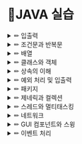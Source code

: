 # 📒JAVA 실습

<details>

<summary> ✏ 입출력 </summary>
<div markdown="1">
  
- Scanner 객체
   - java.util.Scanner 클래스
   - import문 필요
      - 소스 맨 앞줄에 선언
 - Scanner에서 키 입력 받기
   - Scanner는 입력되는 키 값을 공백으로 구분되는 아이템 단위로 읽음
   - 공백 문자 : '\t', '\f', '\r', '\n'
 - 개발자가 원하는 다양한 타입으로 쉽게 읽을 수 있음
  
| 메소드 | 설명 |    
| :---: | :----: |    
| String next() | 다음 아이템을 문자열 타입으로 리턴한다. |    
| String nextByte() | 다음 아이템을 byte 타입으로 리턴한다. |
| String nextShort() | 다음 아이템을 short 타입으로 리턴한다. |
| int nextInt() | 다음 아이템을 int 타입으로 리턴한다. |
| long nextLong() | 다음 아이템을 long 타입으로 리턴한다. |
| float nextFloat() | 다음 아이템을 float 타입으로 리턴한다. |
| double nexxtDouble() | 다음 아이템을 double 타입으로 리턴한다. |
| String nextLine() | 한 라인 전체('\n')를 읽어 문자열 타입('\n 미포함')으로 리턴한다. |
  
boolean hasNext(): 키가 입력될 때까지 기다리며, 입력된 키가 있는 경우 true 리턴. 라인의 첫 문자로 crtl-z 키가 입력되는 false 리턴

## 📝1.1
  - 키보드에서 영문자를 한 글자씩 입력 받아 소문자이면 대문자로, 대문자이면 소문자로 변환하여 출력하는 프로그램 작성.
    - 참고) Scanner의 next() 이용
  - 입력된 문자가 영문자가 아니면 "영문자가 아닙니다"를 출력.
  - CTRL-Z를 입력 받을 때까지 프로그램이 계속 동작.
    - 참고) Scanner의 next()가 실행 중일때 CTRL-Z를 입력하면 오류가 발생하므로, hashNext()로 입력이 있는지 먼저 확인 후 next() 호출
 #### Source code
  ```JAVA
package lab1_2;

import java.util.Scanner;

public class Lab1_2 {

	public static void main(String[] args) {
		// TODO Auto-generated method stub
		
		Scanner in = new Scanner(System.in);
		System.out.print("정수 3개를 입력하세요: ");

		int a = in.nextInt();
		int b = in.nextInt();
		int c = in.nextInt();

		double s;
		double result;

		int max = 0;
		int sum;

		//세 변중 가장 큰 변 고르기
		if(a>b)
		{
			max = a;
			if(max<c)
				max = c;
		}

		else if(b>c)
			max = b;
		else 
			max = c;

		sum= (a+b+c)-max;//가장 긴 길이의 변을 제외한 두 변의 합
		
		if(sum>max)//가장 큰 변의 길이가 나머지 두 변의 합의 길이보다 작다면 삼각형
		{
			s = (a+b+c)/2.0;
			result = Math.sqrt(s*(s-a)*(s-b)*(s-c));

			System.out.printf("삼각형의 넓이는 %f", result);
		}
		else
			System.out.printf("삼각형이 아니다");

		}
	}
 ```

#### 실행결과
![image](https://user-images.githubusercontent.com/87464750/149904758-36f1a585-8777-4467-b47a-875f97ebb646.png)
	
</div>
</details>

<details>

<summary> ✏ 조건문과 반복문 </summary>
<div markdown="1">

#### 단순 if 문
- if 다음의 괄호 안에는 조건식(논리형 변수나 논리 연산)
- 조건식 값
   - true인 경우, if 문을 벗어나 다음 문장이 실행된다.
   - false의 경우에는 if 다음의 문장이 실행되지 않고 if문을 빠져 나온다.
- 실행문장이 단일 문장인 경우 둘러싸는 {,} 생략 가능
  
#### 반복문 종류
- for 문
- while 문
- do while 문

#### 중첩 반복
  - 반복문이 다른 반복문을 내포하는 구조
  - 이론적으로 몇 번이고 중첩 반복 가능
  - 너무 많은 중첩 반복은 프로그램 구조를 복잡하게 하므로 2중 또는 3중 반복이 적당
  
#### 반복문: continue
  - 반복문을 빠져 나가지 않으면서
  - 반복문 실행 도중 다음 반복을 진행

#### 반복문: break
  - 반복문 하나를 완전히 빠져 나갈 때 사용
  - break문은 하나의 반복문만 벗어남
    - 중첩 반복의 경우 안쪽 반복문의 break 문이 실행되면 안쪽 반복문만 벗어남

## 📝2.1
  - 다음과 같은 내용이 출력되도록 printMultTable(int high) 메소드를 구현.
#### Source code
```JAVA
package lab2_1;

public class Lab2_1 {

	static void printMultTable(int high)
	{
		for( int i = 1; i<= high; i++)
		{
			for (int j = 1; j <= i; j++)
			{
				System.out.print(i*j + " ");
			}
			System.out.print("\n");
		}
		return;
	}
	
	public static void main(String[] args) {
		// TODO Auto-generated method stub
		printMultTable(7);
	}
}
```
#### 실행결과
![image](https://user-images.githubusercontent.com/87464750/149674218-90d0eee1-b261-4ab2-8efd-928d93a10899.png)
  
## 📝2.2
  - 다음 조건에 따라 주어진 모양을 출력.
    - 키보드로부터 높이를 나타내는 정수값을 입력 받는다.
    - 입력된 값이 자연수가 아니라면, 자연수가 입력될 때까지 계속 숫자를 입력 받는다.
    - 입력 받은 높이에 따라 다음과 같은 모양을 출력한다.

#### Source code
```JAVA
package lab2_2;

import java.util.*;

public class Lab2_2 {

	public static void main(String[] args) {
		// TODO Auto-generated method stub
		Scanner in =  new Scanner(System.in);
		
		System.out.println("Enter the height: ");
		int input = in.nextInt();
		
		//자연수가 아니라면 양수가 입력될 때까지 계속 숫자를 입력
		while(input < 0)
		{
			System.out.println("Enter the height: ");
			input = in.nextInt();
		}
		
		for(int i = 0; i<= input; i++)
		{
			for(int j = 0; j<i; j++)
			{
				System.out.print("*");
			}
			for(int j = 0; j<2*(input -i); j++)
			{
				System.out.print(" ");
			}
			for(int j = 0; j<i; j++)
			{
				System.out.print("*");
			}
			
			System.out.print("\n");
		}
	}

}
```
#### 실행결과
![image](https://user-images.githubusercontent.com/87464750/149677658-47007c64-8a3a-4faa-955e-72372e938ddf.png)
                          
## 📝2.3
  - 올해 1월1일이 어떤 요일인지 입력 받은 후, 달력을 출력.
    - 단, 각 달의 시작부에 빈 칸이 발생하면 *로 채우고, 2월은 28일이라고 가정.
                          
#### Source code
```JAVA
package lab2_3;

import java.util.*;

public class Lab2_3 {

	public static void main(String[] args) {
		// TODO Auto-generated method stub

		System.out.printf("올해 1월 1일은 어떤 요일인가요?");
		Scanner in = new Scanner(System.in);
		int count = 0;
		int ccount = 0;
		
		String month = in.next();
		char mon = month.charAt(0);
		
		for(int i = 1; i<=12; i++)
		{
			System.out.println(i + "월");
			
			for(int k = 0; k< ccount; k++)
			{
				count ++;
				System.out.printf("* ");
			}
			
			if (mon == '월')
			{
				System.out.print("* ");
				count = 1;
				mon = 'a';
			}
			else if (mon == '화')
			{
				System.out.print("* ");
				count = 2;
				mon = 'a';
			}
			else if (mon == '수')
			{
				System.out.print("* ");
				count = 3;
				mon = 'a';
			}
			else if (mon == '목')
			{
				System.out.print("* ");
				count = 4;
				mon = 'a';
			}
			else if(mon == '금')
			{
				System.out.print("* ");
				count = 5;
				mon = 'a';
			}
			else if (mon == '토')
			{
				System.out.print("* ");
				count = 6;
				mon = 'a';
			}
			
			if(i==1 || i ==3 || i == 5 || i == 7 || i == 8 || i == 10 || i == 12)//31일인 달
			{
				for(int j = 1; j<=31; j++)
				{
					System.out.printf("%d ", j);
					count ++;
					if(count == 7)
					{
						System.out.printf("\n");
						count = 0;
					}
					ccount = count;//다음달의 시작일을 계산하기 위해서
				}
				count = 0;
			}
			else if(i==2)//2월달
			{
				for(int j = 1; j<=28; j++)
				{
					System.out.printf("%d ", j);
					count ++;
					if(count == 7)
					{
						System.out.printf("\n");
						count = 0;
					}
					ccount = count;
				}
				count = 0;
			}
			else//30일인 달
			{
				for(int j = 1; j<=30; j++)
				{
					System.out.printf("%d ", j);
					count ++;
					if(count == 7)
					{
						System.out.printf("\n");
						count = 0;
					}
					ccount = count;
				}
				count = 0;
			}
			System.out.printf("\n");
		}
	}
}
```
#### 실행결과
![image](https://user-images.githubusercontent.com/87464750/149679389-6facc2a8-9a6e-425f-9901-428235114e9e.png)
	
</div>
</details>

<details>

<summary> ✏ 배열 </summary>
<div markdown="1">
	
#### 배열
- 인덱스로 접근하는 다수의 데이터로 구성된 자료 구조
	- 배열을 이용하면 한 번에 많은 메모리 공간 선언 가능
- 같은 타입의 데이터들이 순차적으로 저장되는 공간
	- 원소 데이터들이 순차적으로 저장됨
	- 인덱스를 이용하여 원소 데이터 접근
	- 반복문을 이용하여 처리하기에 적합한 자료 구조
- 배열 인덱스
	- 0부터 시작
	- 인덱스는 배열의 시작 위치에서부터 데이터가 있는 상대 위치
	
#### 정방형 배열
- 각 행과 열의 개수가 같은 배열
#### 비정방형 배열
- 각 행의 열의 개수가 다른 배열

## 📝3.1
- 키보드로부터 정수 10개를 입력 받아 배열에 저장하고, 오름차순으로 정렬한 후 출력하는 프로그램
	- [조건1] 사이즈가 10인 배열을 한 개만 사용할 것(다른 배열 선언 및 사용 불가)
	- [조건2] 정렬 부분을 아래와 같은 sort()라는 이름의 메소드로 구현
		- static void sort(int[] array) {}
#### Source code
- [Lab3_1](JavaLab/lab3_1/src/lab3_1/Lab3_1.java)
#### 실행결과
![image](https://user-images.githubusercontent.com/87464750/149916842-d971aa12-11db-431c-828c-4ccc13051cc8.png)
	
## 📝3.2
- 철수는 매주 로또 5개를 구입하는데, 항상 "자동선택"으로 구입한다. 다섯 set의 로또 번호를 자동으로 생성해주는 프로그램을 작성.
	- [조건1] 5x6의 2차원 배열을 생성한다. 다섯 개의 각 행에 속한 6개의 숫자가 1set의 로또 번호를 의미하며, 각 숫자는 1~45 사이의 랜덤 번호이다. 중복된 숫자는 없어야 한다.
	- [조건2] 각 로또 set를 정렬하여 재저장한다.(앞에서 구현한 sort() 메소드를 활용)
	- [조건3] 5 set의 로또 번호를 출력한다.(정렬된 결과가 저장된 2차원 배열을 직접 출력)

#### Source code
- [Lab3_2](JavaLab/lab3_2/src/lab3_2/Lab3_2.java)
#### 실행결과
![image](https://user-images.githubusercontent.com/87464750/149916419-591c31bf-5aa9-4bea-972d-fb348292217e.png)
	
## 📝3.3
- 다음은 1.2의 삼각형 넓이 계산 문제이다.
	- 키보드로부터 정수 3개를 입력받고, 이 3개의 수로 삼각형을 만들 수 있는지 판별. 만약 삼각형이 구성된다면, 넓이를 계산하여 출력.
	- 3개의 정수를 쉼표와 공백으로 구분하여, 위의 프로그램을 다시 작성하라
		- 참고) String의 split()메소드는 문자열을 특정 구분자가 기준으로 나누어 배열에 담는다.
		- 참고) String의 trim() 메소드는 문자열 앞뒤의 공백을 제거한다.
		- 참고) Integer의 parseInt() 메소드는 문자열을 정수로 변환한다.
#### Source code
- [Lab3_3](JavaLab/lab3_3/src/lab3_3/Lab3_3.java)
#### 실행결과
![image](https://user-images.githubusercontent.com/87464750/149917579-f3dd4d9c-ad08-49e7-98bb-4aa3ec876b47.png)
	
</div>
</details>

<details>

<summary> ✏ 클래스와 객체 </summary>
<div markdown="1">

## 객체지향 프로그래밍이란?
- 실세계 모델링에 중점을 둔 프로그래밍 언어
	- 과거
		- 컴퓨터는 주로 계산에 사용
		- 계산이 이루어지는 과정을 순차적으로 기술하는 것이 편리
	-현재
		- 컴퓨터는 산업 전반에 활용
		- 실세계는 절차 및 과정보다 작업과 그에 연관된 물체(객체)의 상호 작용으로 묘사하는 것이 편리할 수 있음
	- 실세계에서 발생하는 일을 보다 쉽게 프로그래밍하기 위해, 객체 중심의 프로그래밍 언어 탄생

### 객체지향 프로그래밍의 장점
- 소프트웨어 생산성 향상
- 객체지향 언어의 상속, 다향성, 객체, 캡슐화 등 개념들이 소프트웨어 재사용을 쉽게 하는 효과가 있음
	- 소프트웨어의 '재사용'과 '부분 수정'을 용이하게 하여, 소프트웨어를 처음부터 작성하는 부담을 대폭 줄임으로써 생산성이 크게 향상

### 객체지향 언어의 특성
- 캡슐화
	- 데이터 관련 함수를 하나로 결함
	- 데이터를 외부로부터 숨김(보호, 보안, 접근 제어)
		- 외부에서는 비공개 데이터에 직접 접근하거나 메소드의 구현 세부를 알 수 없음
- 상속
	- 상속 트리는 다양한 사물을 체계적으로 분류
	- 상위 클래스의 특성을 하위 클래스가 물려받음
	- 자바는 클래스 다중 상속은 지원하지 않음
- 다형성
	- 동일한 이름의 코드가 상황에 따라 다르게 동작하는 현상
	- JAVA의 다형성 사례
		- 메소드 오버라이딩: 슈퍼 클래스의 메소드를 서브 클래스마다 다르게 구현
		- 메소드 오버로딩: 한 클래스 내에 동일한 이름의 서로 다른 메소드 구현
## 클래스와 객체의 이해
#### 클래스
- 객체를 만들기 위한 설계도
- 객체의 속성(데이터, 변수)과 행위(메소드)선언
	
#### 객체
- 클래스라는 설계도에 따라 만들어낸 실체
	- 메모리 공간을 갖는 구체적인 실체
	- 객체를 클래스의 인스턴스(instance)라고도 함
	
### JAVA 클래스 분석
- 접근 지정자
	- 클래스 접근 권한을 지정
	- 다른 클래스에서 이 클래스를 접근할 수 있는지 기술
- class Person
	- Person이라는 이름의 클래스 선언
	- 클래스는 {로 시작하여}로 닫으며 이곳에 모든 필드와 메소드 구현
- 필드(field)
	- 값을 저장할 멤버 변수
	- 필드마다 접근 지정자 선언

- 생성자(constructor)
	- 클래스의 이름과 동일하고 객체가 생성될 때만 호출되는 특별한 메소드
	- 객체의 필드 초기화 담당
- 메소드(method)
	- 메소드는 함수이며 객체가 할 수 있는 행위 구현
	- 메소드마다 접근 지정자 선언

### 메소드란?
- 메소드
	- 메소드는 C/C++ 의 함수와 동일
	- JAVA의 모든 메소드는 반드시 클래스 안에 있어야 함(캡슐화 원칙)
- 메소드 구성 형식
	- 접근 지정자
		- public, private, protected, 디폴트(접근 지정자 생략된 경우)
	- 리턴 타입
		- 메소드가 반환하는 값의 데이터 타입
- JAVA의 인자 전달 방식
	- 기본 타입 전달: 값에 의한 호출(call by value)
		- 변수 값이 복사되어 전달
		- 메소드의 매개 변수가 변경되어도 당연히 실인자 값은 변경되지 않음
	- 객체/배열 전달: 레퍼런스에 의한 호출(call by reference)
		- 레퍼런스 변수 값이 복사되어 전달
		- 객체/배열이 통째로 복사되어 전달되는 것 아님!
		- 레퍼런스 변수를 통해 객체를 변경하면 당연히 실제 객체도 변경
	
- 메소드 오버로딩
	- 오버로딩
		- 한 클래스 내에서 두 개 이상의 이름이 동일한 메소드 작성
			- 메소드 이름은 동일
			- 매개 변수의 개수나 타입이 서로 달라 구분 가능해야 함
			- 단, 리턴 타입만 다르면 에러!
- this 레퍼런스
	- this란?
		- 현재 실행되는 메소드가 속한 객체에 대한 레퍼런스
			- 컴파일러에 의해 자동 선언: 별도로 선언할 필요 없음
	
- this가 필요한 경우
	- 객체의 멤버 변수와 메소드 내 지역 변수의 이름이 같은 경우
		- 특히, 생성자에서 매개변수 값으로 필드를 초기화할때 유용함
	- 메소드가 객체 자신의 레퍼런스를 반환할 때

## 객체의 생성과 소멸에 대한 세부 사항
	
#### 생성자
- 객체가 생성될 때 필드를 초기화하기 위해 자동으로 실행되는 특별한 메소드
- 생성자의 특징
	- 생성자 이름은 클래스 이름과 동일
	- 리턴 타입 없는 메소드
	- 오버로딩하여 여러 개 작성 가능
	- 선언된 생성자가 하나도 없다면?
		- 개발자가 생성자를 "하나도 작성하지 않으면" 컴파일러가 자동으로 디폴트 생성자 선언
#### 디폴트 생성자
- 클래스에 생성자가 하나도 선언되지 않는 경우
- 컴파일러가 자동으로 생성
	- 매개변수도 없고, 아무런 작업도 하지 않는 생성자
#### 객체의 소멸
- 객체 소멸
	- new에 의해 생성된 객ㅊ체 메모리를 자바 가상 기계로 되돌려 주는 행위
	- 소멸된 객체 공간은 가용 메모리에 포함
- 자바 응용프로그램에서 임의로 객체 소멸할 수 없음
	- 객체 소멸은 자바 가상 기계의 고유한 역할
		- C/C++에서는 할당 받은 객체를 개발자가 프로그램 내에서 삭제
- 가비지(Garbage)
	- 가비지
		- 가리키는 레퍼런스가 하나도 없어 더이상 사용할 수 없는 객체
	- 가비지 컬렉션
		- 자바 가상 기계의 컬렉터가 자동을 가비지를 수집하여 반환

## Static 멤버, final 키워드
#### non-static 멤버(변수, 메소드)의 특성
- 공간적 특성: 객체마다 별도 존재
- 시간적 특성: 객체 생성 후 비로소 접근 가능
	
#### Static 멤버의 특성
- 객체마다가 아니라 클래스마다 하나만 생성됨
	-객체를 생성하지 않고도 접근 가능
- 특성
- 공간적 특성: 클래스 당 하나만 생성
- 시간적 특성: 클래스가 로딩될 때 이미 생성되어 접근 가능
	
#### non-static 멤버와 static 멤버의 차이
	
| | non-static 멤버| static 멤버|  
| :---: | :----: | :----: |    
| 선언 | class Sample {</br>int n;</br>void g() {...}</br>}| class Sample { </br> static int m; </br> static void g() {...}</br>}|
| 공간적 특성 | 멤버는 객체마다 별도 존재 </br> - 인스턴스 멤버라고 부름| 멤버는 클래스당 하나 생성 </br> - 멤버는 객체 내부가 아닌 별도의 공간에 생성 </br> - 클래스 멤버라고 부름|
| 시간적 특성 | 객체 생성 시에 멤버 생성됨 </br> - 객체가 생길때 멤버도 생성 </br> - 객체 생성 후 멤버 사용 가능 </br> - 객체가 사라지면 멤버도 사라짐| 클래스 로딩 시에 멤버 생성 </br> -  객체가 생기기 전에 이미 생성 </br> - 객체가 생기기 전에도 사용 가능 </br> - 객체가 사라져도 멤버는 사리지지 않음 </br> - 멤버는 프로그램이 종료될  사라짐|
| 공유의 특성 | 공유되지 않음 </br> - 멤버는 객체 내에 각각 공간 유지 | 동일한 클래스의 모든 객체들에 의해 공유됨|
	
#### Static 활용
- 캡슐화 원칙 지키면서 전역 변수/함수를 만들 때 활용
	- 가끔은 전역 변수/함수가 필요할 때도 있음

#### Static 메소드 접근의 제약
- static 메소드는 오직 static 멤버만 접근 가능
	- 객체가 생성되지 않는 상황에서도 static 메소드는 실행될 수 있기 때문에, non-static 메소드와 필드 사용불가
	- non-static 메소드는 static 멤버 사용 가능
- 2static 메소드는 this 사용불가
	- static 메소드는 객체가 생성되지 않는 상황에서도 호출이 가능하므로, 현재 객체를 가리키는 this 레퍼런스 사용할 수 없음

#### final 클래스
- 더이상 클래스 상속 불가능
#### final 메소드
- 더이상 오버라이딩 불가능
#### final 변수
- 더이상 값이 변할 수 없는 변수
	- 상수 선언할 때 사용
	- 상수는 선언 시 초기 값 지정하고, 실행 중 변경 

## 클래스와 객체
	
## 📝4.1
	
다음과 같은 멤버를 가지는 Rectangle 클래스를 작성하시오
- 필드
	- int 차입의 x1, y1, x2, y2: 직사각형을 결정하는 두 점의 좌표
	- 원점은 왼쪽 상단이라고 가정
- 메소드
	- 생성자 2개: 매개 변수가 없는 생성자와 x1, y1, x2, y2의 값을 전달 받아 설정하는 생성자
	- void set(int x1, int y1, int x2, int y2): x1, y1, x2, y2의 좌표 설정
	- boolean check(): 지정된 x1, y1 x2, y2의 값으로 직사각형이 구성되면 truem 그렇지 않으면 false를 리턴
	- int getArea(): 사각형의 넓이를 반환(직사각형이 구성되지 않으면 0을 리턴)
	- void show(): 직사각형의 네 점의 좌표와 넓이 정보를 출력(직사각형이 구성되지 않으면 출력 불가 메시지 출력)
	- boolean equals(Rectangle r): 인자로 전달된 객체 r과 현 객체가 동일한 모양과 크기의 직사각형이면 true를, 그렇지 않으면 false를 리턴
	
앞에서 구현한 Rectangle 클래스가 제대로 동작하는지 다음의 RecTest 클래스를 사용하여 테스트.
	
```JAVA
public class RecTest {
 public static void main(String[] args) {
  Rectangle r =new Rectangle();
  Rectangle s = new Rectangle(1, 1, 2, 3);
  
  r.show();
  s.show();
  System.out.println(s.getArea());
  r.set(2, 1, 4, 5);
  r.show();
  System.out.println(r.getArea());
  
  if(r.equals(s))
   System.out.println("두 사각형은 같습니다.");
 }
}
 ```
#### Source Code
[Lab4_1](JavaLab/lab4_1/src/lab4_1/Lab4_1.java)

#### 실행결과
![직사각형](https://user-images.githubusercontent.com/87464750/150938081-6524abdd-ee63-4d36-ae5a-8c35414c88e0.png)
	
## 📝4.2

ComplexNumber 클래스를 구현하고, 이를 통해 생성된 복소수 사이의 덧셈, 뺄셈 등의 연산을 수행
- 다음 클래슬 이용하여 ComplexNumber 클래스가 구현되었는지 테스트하라.

```JAVA
public class ComplexTest {

	public static void main(String[] args) {

		// TODO Auto-generated method stub
		ComplexNumber n1 = new ComplexNumber();
		ComplexNumber n2 = new ComplexNumber();

		n1.setReal(5);
		n1.setImage(7.2);
		n2.setReal(-3.1);
		n2.setImage(5.7);

		System.out.print("n1 is -> ");
		n1.printNumber();
		System.out.print("n2 is -> ");
		n2.printNumber();

		ComplexNumber n3 = n1.add(n2);
		System.out.print("n3 is -> ");
		n3.printNumber();

		System.out.print("n1 - n2 -> ");
		n1.subtract(n2).printNumber();

	}

}
 ```

#### Source Code
[Lab4_2](JavaLab/lab4_2/src/lab4_2/Lab4_2.java)

#### 실행결과
![복소수](https://user-images.githubusercontent.com/87464750/150938180-6b155102-25c3-4d6a-927d-8e5dfd6903ae.png)
	
## 클래스와 객체 응용
## 📝5.1
	
- Student 클래스 구현 사항
	- 학생 정보를 관리하는 프로그램 구현.
	- 각 학생을 나타내는 Student 클래스 구현
	- Student 클래스의 필드 중 StudentID는 생성자에서 값을 할당한다(다른 필드는 생성자의 전달 인자를 통해 값을 설정)
	- 이때, static 변수인 staticID를 활용하여 객체 생성 순서대로 값을 할당한다. 즉, 2017001, 2017002, 2017003, ...

#### Source Code
#### 실행결과

</div>
</details>


<details>

<summary> ✏ 상속의 이해</summary>
<div markdown="1">

## 상속
#### 상속이란?
- 상위 클래스의 특성(멤버 변수/메소드)을 하위 클래스에 물려주는 것
- 부모 클래스/ 수퍼 클래스(superclass)/기본(base) 클래스
	- 특성을 물려주는 상위 클래스
- 자식 클래스/ 서브 클래스(subclass)/파생(derived) 클래스
	- 특성을 물려 받는 하위 클래스
- 자식은 부모 클래스에 자신만의 특성(필드, 메소드) 추가
	- 더 구체적인 클래스가 됨
	- 중복된 코드를 반복 기술할 필요 없음
- 자식은 부모 클래스의 특성을 수정할 수도 있음
	- '오버라이딩' 이라고 함
	
#### JAVA 상속의 특징

- 상속의 최상위 클래스는 java.lang.* 패키지의 Object 클래스
	- 모든 클래스는 자동으로 java.lang.Object 상속
- 다중 상속 지원하지 않음
	- 여러 클래스를 동시에 상속받지 못함(예: class A extends B, C(x))
	- 다중 상속 자체를 불허하여 다이아몬드 문제 회피
	
#### 멤버의 상속
	
- 자식 클래스에는 부모의 멤버 변수/ 함수 자동 포함
- 상속과 접근 지정자
	- 부모의 private 멤버
		- 자식도 접근 불가
		- 부모 클래스에 public/protected 메소드를 정의하여 간접적으로 접근
	- 부모의 protected 멤버
		- 같은 페키지에 속하는 클래스는 자식이 아니어도 접근 가능
		- 다른 패키지에 속하는 클래스는 당연히 접근 불가
		- 단, 다른 패키지에 속해도 자식이라면 접근 가능
	
#### 상속과 생성자
- 자식 클래스의 객체가 생성될 때
	- 1) 부모의 생성자, 자식의 생성자 모두 실행
		- 부모의 멤버 변수와 자식의 멤버 변수 모두 초기화해야 하므로
	- 2) 호출 순서와 실행 순서
		- 자식 클래스의 생성자가 먼저 호출되나, 부모가 있으면 부모의 생성자부터 먼저 실행
	
- 자식이 명시적으로 부모의 생성자 호출하는 경우
	- super() 키워드를 이용하여 특정 생성자 호출
	- super()는 반드시 자식 생성자의 첫 줄에 와야함
- 자식이 명시적으로 부모의 생성자 호출하지 않는 경우
	- 컴파일러가 부모의 '디폴트 생성자' 호출

## 객체의 타입 변환
	
#### 업캐스팅
- 자식 클래스의 객체를 부모 클래스 레퍼런스로 가리킴
	- 객체의 모든 멤버를 접근할 수 없고 부모 클래스 멤버에만 접근 가능
	
#### 다운캐스팅
- 부모 클래스 레퍼런스로 가리키던 자식 객체를, 원래대로 자식 클래스 레퍼런스가 가리키도록 하는 것
- 명시적으로 타입 지정
	- 다시 자식 객체의 모든 멤버 접근 가능
	
#### instanceof 연산자
- instanceof 연산자
	- 레퍼런스가 가리키는 객체의 진짜 타입 식별
- 사용법
객체레퍼런스 instanceof 클래스타입
	- 연산의 결과: true/false의 불린 값

#### 클래스 이름 얻기
- instanceof 연산자
	- 가능한 클래스 이름을 미리 알고 있어야 학인 가능
- Object -> Class -> getSimpleName()
	- 모든 JAVA 객체는 Object 클래스 상속
	- Object.getClass() 메소드로 Object 객체의 멤버인 Class 객체에 접근
	- Object.getClass().getSimpleName() 메소드로 객체의 클래스 이름 알 수 있음 -> ㅇ

```JAVA
Class Person {}
Class Student extends Person{}
	
...
	public static void main(String{} args{
		person p = new Student();
		System.out.print(p.getClass().getSimpleName());
	}
```

## 메소드 오버라이딩(Overriding)
- 메소드 오버라이딩(Method Overriding)
	- 부모 클래스의 메소드를 자식 클래스에서 재정의
- 객체 생성 -> 업캐스팅 -> 오버라딩된 메소드 호출
	- 자식 클래스의 메소드가 실행됨

#### 매소드 오버라이딩 조건
1. 반드시 부모 클래스 메소드와 동일한 이름, 동일한 호출 인자, 반환 타입을 가져야 한다.
2. 오버라이딩된 메소드의 접근 지정자는 부모 클래스의 메소드의 접근 지정자 보다 좁아질 수 있다.
	- public -> protected -> private 순으로 지정 범위가 좁아진다.
3. 반환된 타입만 다르면 오류
4. static, private, 또는 final 메소드는 오버라이딩 될 수 없다.
	
#### 오버라이딩 vs. 오버로딩
| 비교 요소 | 메소드 오버로딩 | 메소드 오버라이딩 |  
| :---: | :----: | :----: |    
| 정의 | 같은 클래스나 상속 관계에서 동일한 이름의 메소드 중복 작성| 서브 클래스에서 슈퍼 클래스에 있는 메소드와 동일한 이름의 메소드 재작성|
| 관계 | 동일한 클래스 내 혹은 상속 관계 | 상속 관계 |
| 목적 | 이름이 같은 여러 개의 메소드를 중복 정의하여 사용의 편리성 향상| 슈퍼 클래스에 구현된 메소드를 무시하고 서브 클래스에서 새로운 기능의 메소드를 재정의하고자 함 |
| 조건 | 메소드 이름은 반드시 동일함. 메소드의 인자의 개수나 인자의 타입이 달라야 성립| 메소드이 이름, 인자의 타입, 인자의 개수, 인자의 리턴 타입 등이 모두 동일하여야 성립 |
| 바인딩 |  정적 바인딩. 컴파일 시에 중복된 메소드 중 호출된 메소드 결정| 동적 바인딩. 실행 시간에 오버라이딩된 메소드 찾아 호출 |

## 추상 메소드와 추상 클래스
	
#### 추상 메소드(abstract method)
- 선언되어 있으나 구현되지 않은 메소드
	- 메소드 앞에 abstract 선언
- 추상 메소드는 자식 클래스에서 오버라딩하여 구현
	
#### 추상 클래스(abstract class)	
- 추상 메소드를 하나라도 가진 클래스
	- 크래스 앞에 abstract라고 선언해야 함
- 설계와 구현의 분리

## 인터페이스
	
#### JAVA의 인터페이스
	
- 극단적으로 형식만 남긴 클래스
	- 껍데기만 남은 클래스
- 멤버 변수 정의 불가
	- 상수는 정의 가능
- 모든 메소드가 추상 메소드
	
##### 인터페이스 선언
	- class가 아니라 interface 키워드로 선언
	> ex) public interface SerialDriver {...}
	
- 특징
	- 인터페이스의 메소드
		- 반드시 public abstract 타입이므로 'public', 'abstract' 생략 가능
	- 인터페이스 상수
		- 반드시 public static final 타입이므로 'public', 'static', 'final' 생략 가능
	- 객체 생성 불가
		- 껍데기만 남은 클래스이므로 객체를 만들 수 없음
	- 레퍼런스 변수는 선언 가능
		- 껍데기만 남았어도 가리킬 수는 있음
	
#### 인터페이스의 필요성
	
- Java는 다이아몬드 문제를 피하기 위해 다중 상속 미지원
	- 그러나 가끔 다중 상속이 필요한 경우 발생.
		-  하나의 객체를 다양한 형태로 업캐스팅 하고싶다(다형성 활용)
##### 해결 방법
	
- 다이아몬드 문제가 발생하지 않도록 알맹이 없는 클래스인 인터페이스 정의
- 인터페이스는 다중 상속 허용

#### 인터페이스 상속
	
- 인터페이스 간에도 상속 가능
	- 인터페이스를 상속하여 확장된 인터페이스 작성 가능
- 인터페이스는 다중 상속 허용
	
#### 인터페이스 구현
- implements 키워드 사용
- 여러 개의 인터페이스 동시 구현 가능
- 상속과 구현이 동시에 가능

```JAVA
interface USBMouseInterface{
	void mouseMove();
	void mouseClick();
}
	
public class MouseDriver implements USBMouseInterface {//인터페이스 구현
	public void mouseMove() {....}
	public void mouseClick() {....}
	
	//추가적으로 다른 메소드를 작성할 수 있다.
	int getStatus() {...}
	int getButton() {...}
}	
```
#### 추상 클래스 vs. 인터페이스
	
| 비교 | 내용 |    
| :---: | :----: |    
| 추상 클래스 | 일반 메소드 포함 가능. </br> 상수, 변수 필드 포함 가능 </br> 모든 서브 클래스에서 공통된 메소드가 있는 경우에는 추상 클래스가 적합.|    
| 인터페이스 | 모든 메소드가 추상 메소드. </br> 상수 필드만 포함 가능. </br> 다중 상속 지원. |
	
## 상속의 이해
	
## 📝6.1

- 다음 조건을 만족하는 Employee 클래스를 구현.
- 
##### 1. 필드.
	- protected String name: 사원의 이름
	- private int salary : 봉급
	- protected String ID: 사원의 사번
	
##### 2. 생성자
	- Employee(): String은 "", int 형은 0으로 초기화
	- Employee(String name, int salary, String ID) : parameter로 입력 받아 초기화
	
##### 3. 메소드
	- 각 필드의 mutator와 accessor 메소드를 구현
	- toString(): name과 salary 및 ID를 "\t"를 이용하여 구분한 String 으로 return 

- 다음 조건을 만족하는 Manager 클래스를 구현하시오.

##### 1. Employee 클래스를 상속

##### 2. 추가적인 필드
	- private String department: 책임 지고 있는 부서의 이름
	
##### 3. 생성자
	- Manager(): Employee의 default constructor를 호출하고 department를 "" 으로 초기화
	- Manager(String name, int salary, String ID, String department) : parameter를 입력받아 초기화
	
##### 4. 메소드
	- 메소드 mutator와 accessor를 구현
	- toString(): name, salary, ID과 department를 "\t"을 이용하여 구분한 String으로 return

#### Source Code
#### 실행결과

## 상속과 다형성
	
## 📝7.1

- 세 개의 클래스(Student, Undergraduate, Graduate)를 구현.
- Student는 Undergraduate와 Graduate의 부모 클래스
- Student 클래스의 getAnnualSalary()는 0을 리턴
- Undergraduate 클래스이 getAnnualSalary()는 semesterSalary로부터 계산된 연 급여 리턴
	- [참고] 학과 일을 돕는 학부생은 한 학기에 한번씩 수당을 받으며, semesterSalary가 이 정보를 저장
- 유사하게, Graduate의 연 급여는 monthSalary로부터 계산됨
	- [참고] 학과 일을 돕는 대상원생은 한 달에 한 번씩 수당을 받으며, monthSalary가 이 정보를 저장
- toString()은 해당 객체에 대한 중요 정보를 출력

#### Source Code
#### 실행결과

## 추상 클래스
	
## 📝8.1
- 텍스트 화면의 원하는 위치에 원하는 크기의 도형(직사각형, 직각삼각형)을 그리기 위해 다음 2개의 클래스를 구현하라.
##### 1. Rectangle 클래스

##### <필드>
	- private String figureName: 직사각형의 이름
	- private int width: 직사각형의 밑변 길이
	- private int height: 직사각형의 높이

##### <메소드>
	- public Rectangle(String figureName, int width, int height): 생성자
	- public void drawAt(int offset_c, int offset_y)
		- 직사각형의 그릴 위치(offset_c, offset_y)를 맞춘다
		- 이때 정확한 위치를 표시하기 위해 번호를 표시한다.
	- public void drawHere(int offset_x)
		- drawAt()에 의해 호출되며 ' * ' 를 이용하여 밑변 width, 높이 height인 직사각형을 그린다.

##### 2. Triangle 클래스

##### <필드>
	- private String figureName: 직사각형의 이름
	- private int base: 직각삼각형의 밑변 및 높이

##### <메소드>
	- public Triangle(String figureName, int base): 생성자
	- public void drawAt(int offset_x, int offset_y)
		- 직각삼각형을 그릴 위치(offset_x, offset_y)를 맞춘다.
		- 이때 정확한 위치를 표시하기 위해 번호를 표시한다.
	- public void drawHere(int offset_x)
		- drawAt()에 의해 호출되며 ' * '를 이용하여 밑변 base, 높이 base인 직각삼각형을 그린다.

- 앞의 두 클래스를 살펴보면 공통적으로 포함된 내용이 있다. 따라서 상속과 추상 메소드의 개념을 이요애하여 Figure라는 새로운 클래스를 정의할 수 있다.

##### 3. Figure 클래스

##### <필드>
	- Rectangle과 Triangle 클래스에 공통으로 들어가는 필드들

##### <메소드>
	- Rectangle과 Triangle 클래스에 공통으로 들어가는 메소드들
	- Rectangle과 Triangle 클래스의 필드 및 메소드 이름은 절대 변경하지 말 것
	- Figure 클래스는 객체를 생성할 필요가 없으며, 이 클래스에 정의된 메소드 역시 body({...})를 만들 필요가 없으므로, 추상 메소드로 정의할 수 있다. 
		-> 이 힌트를 이용하여, Figure 클래스를 추상 클래스로 정의하고 적절히 구현.
	
#### Source Code
#### 실행결과
</div>
</details>

<details>

<summary> ✏ 예외 처리 및 입출력 </summary>
<div markdown="1">

## 예외 처리(Exception Handling)
#### 오류
- 프로그램이 실행 중 어떤 원인에 의해 오작동하거나 비정상 종류되는 경우
- 예외(exception)
	- 복구 가능한 덜 심각한 오류
		- 0 으로 나누기 시도, 존재하지 않는 파일 열기 등
	- 예외가 발생하면 잘 처리하여 복구하기를 권장함
	
#### C언어
- 표준 방법은 정의되어 있지 않으나, 리턴 값으로 예외 상황을 알려주는 방식을 주로 사용
#### JAVA 
- Try-catch를 통한 표준 방법 지원
- 예외 정보를 담고 있는 객체를 생성하여 전달하는 방식

#### JAVA의 예외 처리
- 실행 중 오루 발생하면 JVM이 예외 객체 생성
- 응용프로그램에서 예외 객체를 처리하지 않으면, 프로그램 강제종료
- 예외 처리 문
	- try-catch-finally문 사용
	- finally 블록은 생략 가능
	
```
	try{
	//예외가 발생할 수 있는 위험한 코드
	}
	catch(처리할 예외 타입 선언){
	//실제 예외가 발생하면 여기에서 처리
	}
	finally{
	//예외 발생 여부와 상관없이 무조건 실행되는 문장
	}
```
	
#### 자주 발생하는 예외
	
| 예외 종류 | 예외 발생 경우 |    
| :---: | :----: |    
| ArithmeticException | 정수를 0으로 나눌 때 발생 |    
| NullPointerException | null 레퍼런스를 참조할 때 발생 |
| ClassCastException | 변환할 수 없는 타입으로 객체를 변환할 때 발생 |
| OutOfMemoryError | 메모리가 부족한 경우 발생 |
| ArrayIndexOutOfBoundsException | 배열의 범위를 벗어난 접근 시 발생|
| IllegalArqumentException| 잘못된 인자 전달 시 발생 |
| IOException| 입출력 동작 실패 또는 인터럽트 시 발생 |
| NumberFormatException | 문자열이 나타내는 숫자와 일치하지 않는 타입의 숫자로 변환 시 발생 |
	
## 입출력
- 입출력 대상
	
| | 입력 대상 | 출력 대상 |  
| :---: | :----: | :----: |    
| 표준 입출력 | 키보드 | 모니터 |
| 파일 입출력 | 파일 | 파일 |
| 네트워크 입출력 | 네트워크로 연결된 호스트 | 네트워크로 연결된 호스트 |

- 입출력 내용
	- 일반적인 바이너리 데이터
		- 문자, 그림, 실행코드 등
	- 문자는 중요하므로 특별 취급
	
#### 바이트스트림 클래스
	
- 바이트스크림 클래스(java.io 패키지에 포함)
	- inputStream/OutputStream
		- 추상 클래스
		- 바이트 입출력 스트림을 다루는 모든 클래스의 수퍼 클래스
	- FileInputStream/FileOutputStream
		- 파일로부터 바이트 단위로 읽거나 저장하는 클래스(1차 스트림)
		- 바이너리 파일의 입출력
	- DataInputStream/DataOutputStream
		- 자바의 기본 데이터 타입의 값(변수)을 바이너리 값 그대로 입출력(2차 스트림)
		- 문자열도 바이너리 형태로 입출력

#### InputStream을 이용한 키보드 읽기
	
- Inputstream은 추상클래스이므로 객체와 불가
- System.in
	- System 클래스의 static InputStream in 필드
	- JVM은 시작될 때 ' InputStream '을 상속한 어떤 객체를 생성하고 System.in으로 가리킴
	- 이 객체는 표준입력인 키보드와 연결됨
	
- System.in을 이용한 키보드 읽기
	
``` JAVA
	int c;
	
	while((c = System.in.read()) != -1) {
		System.out.print((char)c);
	}
```
#### OutputStream을 이용한 화면 출력
	
- OutputStream은 추상클래스이므로 객체화 불가
- System.out
	- System 클래스의 static PrintStream out 필드
	- JVM은 시작될 때 'OutputStream을 상속한 Printstream 객체'를 생성하고 System.out으로 가리킴
	- 이 객체는 표준출력인 모니터와 연결됨

``` JAVA
	int c;
	
	while((c = System.in.read()) != -1) {
		System.out.print((char)c);
	}
```
	
#### FileInputStream을 이용한 파일 읽기

``` JAVA
FileInputStream fin = new FileInputstream("c:\\test.txt");
	
int c;
	
while((c = fin.read()) != -1) {
	System.out.print((char)c);
	}
	
fin.close();
```
- 입력 받이트 스트림객체를 생성하고 c:\\test.txt 파일 오픈
- 파일 끝까지 반복하며 한 바이트씩 c에 읽어 들임.
- 파일의 끝을 만나면 read()는 -1 flxjs
- 바이트 c를 문자로 변환하여 화면에 출력
- 스트림을 닫음. 파일도 닫힘. 더 이상 스트림으로부터 읽을 수 없음

#### FileOutputStream을 이용한 파일 쓰기
- 바이너리 값을 파일에 저장하는 바이트 스트림 코드

``` JAVA
FileOutputStream fout = new FileOutputStream("c:\\test.txt");

int iNum[] = {1, 4, -1, 88, 50 };
byte b[] = {7, 51, 3, 4, 1, 24};

for(int i = 0; i<iNum.length; i++)
	fout.write(iNum[i]);
			      
fout.write(b);
			      
fout.close();
```
			      
- 출력 바이트 스트림 객체를 생성하고 c:\\test.txt 파일 오픈
- 파일에 정수 값(바이너리)을 그대로 기록(LSB만) 
- 파일에 바이트 배열(바이너리) 값을 그대로 기록
- 스트림을 닫음, 파일도 닫힘, 더 이상 스트림으로부터 읽을 수 없음
			
#### 문자스트림
			      
- 문자 스트림을 다루는 클래스 (java.io 패키지에 포함)
	- Reader/Writer
		-  추상 클래스로서 문자 스트림을 다루는 모든 클래스의 슈퍼 클래스
	- FileReader/FileWriter
		- 텍스트 파일로의 문자 입출력에 특화된 클래스(1차 스트림)
	- InputStreamReader/OutputStreamWriter
		- 코딩 변환 기능 제공(2차 스트림)
		- InputStreamReader : 바이트를 읽어 문자로 인코딩
		- OutputStreamWriter : 문자를 읽어 바이트로 디코딩
		
#### File 클래스
- File 클래스
	- 파일의 경로명을 다루는 클래스
		- java.io.File
		- 파일과 디렉터리 경로명의 추상적 표현
	- 파일 이름 변경, 삭제, 디렉터리 생성, 크기 등 파일 관리
		- File 객체는 파일 읽고 쓰기 기능 없음
		- 파일 입출력은 파일 스트림 이용


#### File 클래스 생성자와 주요 메소드
			      
| 메소드 | 설명 |    
| :---: | :----: |    
| File(File parent, String child)| parent 디렉터리에 child 파일명으로 구성되는 File 객체 생성 |    
| File(String pathname) | 문자열 pathname이 나타내는 File 객체 생성 |
| File(String parent, String child) | parent의 디렉터리에 문자열 child가 나태는 새로운 File 객체 생성 |
| File(URI uri) | file:URI를 추상 경로명으로 변환하여 File 객체 생성 |
			      
| 메소드 | 설명 |    
| :---: | :----: |    
| boolean mkdir() | 추상 경로명이 나타내는 새로운 디렉터리 생성 |    
| String[] list() | 디렉터리 내에 있는 파일과 디렉터리 이름을 문자열 배열로 변환 |
| String[] listFiles() | 추상 경로명이 나타내는 디렉터리 내에 있는 파일의 일므을 문자열 배열로 변환 |
| boolean renameTo(File dest) | dest가 지정하는 추상 경로명으로 파일 이름 변경 |
| boolean delete() | 추상 경로명이 나타내는 파일 또는 디렉터리 삭제|
| long length() | 추상 경로명이 나타내는 파일의 크기 반환 |
| String getPath() | 추상 경로명 전체를 문자열로 변환하여 반환 |
| String getName() | 추상 경로명이 나타내는 파일 또는 디렉터리 이름을 문자열로 반환하여 반환 |
| boolean isFile() | 추상 경로명이 일반 파일이면 true 반환|
| boolean isDirectory() | 추상 경로명이 디렉터리이면 true 반환 |
| long lastModified() | 추상 경로명이 나타내는 파일이 마지막으로 변경된 시간 반환 |
| boolean exists() | 추상 경로명이 나타내는 파일 또는 디렉터리가 존재하면 true  |
			
## 예외 처리와 입출력
	
## 📝9.1
	
- 내용이 저장된 "data.txt"를 만드시오.
- 위 파일을 한 라인씩 read해서 문자열을 구분한 다음, 해당 정보를 지닌 학생 객체를 생성하고, 객체들의 정보를 "output.txt"에 다음과 같이 write 하기.
- 다음과 같은 Student 클래스를 구현
		
##### <필드>
	- private int ID;
	- private String name;
	- private int score;
	
##### <메소드>
	- 생성자
	- accessor 및 mutator
	- 기타 필요한 method (예: toString())

 - 예외처리를 위한 ScoreException 클래스를 
	
#### Source Code
#### 실행결과
	
</div>
</details>

<details>

<summary> ✏ 패키지 </summary>
<div markdown="1">
	
## 자바의 패키지(package)
	
#### 패키지란?
- 서로 관련된 클래스와 인터페이스의 컴파일 된 클래스 파일들을 하나의 디렉터리에 묶어 놓은 것
- 하나의 응용프로그램은 여러개의 패키지로 작성 가능
	- 하나의 패키지로 만들고 모든 클래스 파일을 넣어 둘 수도 있음
- 패키지는 jar 파일로 압출할 수 있음
	- 예) JDK에서 제공하는 표준 패키지는 rt.jar에 압축

#### 패키지 사용하기, import 문

- 다른 패키지에 작성된 클래스 사용
	- import를 이용하지 않는 경우
		- 소스 내에서 패키지 이름과 클래스 이름의 전체 경로명을 써주어야 함
	- import 키워드를 이용하는 경우
		- 소스의 시작 부분에 사용하려는 패키지 명시
			- 소스에는 클래스 명만 명시하면 됨
		- 특정 클래스의 경로명만 포함하는 경우
			- import javautilScanner;
		- 패키지 내의 모든 클래스를 포함시키는 경우
			- import javautil*;
			- *는 현재 패키지 내의 클래스만을 의미하며 하위 패키지의 클래스까지 포함하지 않는다.
	
#### 패키지의 특징
- 패키지 계층구조
	- 클래스나 인터페이스가 넘 많아지면 관리의 어려움
	- 관련된 클래스 파일을 하나의 패키지로 계층화하여 관리 용이
- 패키지별 접근 제한
	- default로 선언된 클래스나 멤버는 동일 패키지 내의 클래스들이 자유롭게 접근하도록 허용
- 동일한 이름의 클래스와 인터페이스의 사용 가능
	- 서로 다른 패키지에 이름이 같은 클래스와 인터페이스 존재 가능
- 높은 소프트웨어 재사용성
	- 오라클에서 제공하는 자바 API는 패키지로 구성되어 있음
	- java.lang, java.io 등의 패키지들 덕분에 일일이 코딩하지 않고 입출력 프로그램을 간단히 작성할 수 있음
	
#### 주요 패키지
- java.lang
	- 자바 language 패키지
		- 스트링 수학 함수, 입출력 등 자바 프로그래밍에 필요한 기본적인 클래스와 인터페이스
	- 자동으로 import 됨 -> import 문 필요 없음
- java.util
	- 자바 유틸리티 패키지
		- 날짜, 시간, 벡터, 해시맵 등과 같은 다양한 유틸리티 클래스와 인터페이스 제공
- java.io
	- 키보드, 모니터, 프린터, 디스크 등에 입출력을 할 수 있는 클래스와 인터페이스 제공
- java.awt
	- 자바 GUI 프로그래밍을 위한 클래스와 인터페이스 제공
- javax.swing
	- 자바 GUI 프로그래밍을 위한 스윙 패키지
	
#### Object 클래스
- 특징
	- java.lang 패키지에 포함
	- 자바 클래스 계층 구조의 최상위에 위치
	- 모든 클래스의 수퍼 클래스
	
-  주요 메소드
	
| 메소드 | 설명 |    
| :---: | :----: |    
| protected Object clone() | 현 객체와 똑같은 객체를 만들어 리턴. |    
| boolean equals(Object obj) | obj가 가리키는 객체와 현재 객체가 비교하여 같으면 ture 리턴. |
| Class getClass() | 현 객체의 런타임 클래스를 리턴. |
| int hashCode() | 현 객체에 대한 해시 코드 값 리턴. |
| String toString() | 현 객체에 대한 스트링 표현을 리턴.|
| void notify() | 현 객체에 대해 대기하고 있는 하나의 스레드를 깨운다. |
| void notifyAll() | 현 객체에 대해 대기하고 있는 모든 스레드를 깨운다. |
| void wait() | 다른 스레드가 깨울 때까지 현재 스레드를 대기하게 한다. |
	
#### 객체를 문자열로 변환
- String toString()
	- 객체를 문자열로 변환()
	- Object 클래스에 구현된 toString()이 반환하는 문자열
		- 클래스 이름@객체의 hash code
	- 각 클래스는 toString()을 오러라이딩하여 자신만의 문자열 리턴 가능
- 컴파일러에 의한 자동 변환
	- '객체 + 문자열' -> '객체.toString() + 문자열'로 자동 변환
	
#### Wrapper 클래스

- 자바의 기본 타입을 클래스화한 8개 클래스
	
| 기본 </br> 데이터 타입 | byte | short| int | long | char | float | double| boolean |
| :---: | :----: | :----: | :----: | :----: | :----: | :----: | :----: | :----: |
	
| Wrapper </br> 클래스 타입 | Byte | Short| Integer | Long | Character | Float | Double| Boolean |
| :---: | :----: | :----: | :----: | :----: | :----: | :----: | :----: | :----: |
	
- 용도
	- 기본 데이터 타입의 객체화
		- 기본 데이터 타입: 변수 선언
		- Wrapper 클래스 타입: 레퍼런스 선언
	- 기본 타입의 값을 사용할 수 없고 객체만 사용하는 컬렉션 등에 기본 타입의 값을 Wrapper 클래스 객체로 만들어 사용

#### 박싱과 언박싱
- 박싱(boxing)
	- 기본 타입의 값을 Wrapper 객체로 변환하는 것
- 언박싱(unboxing)
	- Wrapper 객체에 들어 있는 기본 타입의 값을 빼내는 것
	
![image](https://user-images.githubusercontent.com/87464750/151351171-f29b94f5-a67a-4ce3-a4a9-147e4043632b.png)
	
#### String의 생성과 특징
- String - java.lang.String
	- String 클래스의 하나의 스트링만 표현

``` JAVA
// 스트링 리터럴로 스트링 객체 생성
String str1 = "abcd";
	
// String 클래스의 생성자를 이용하여 스트링 생성
char data[] = {'a', 'b', 'c', 'd'};
String str2 = new String(data);
String str3 = new String("abcd");//str2와 str3은 모두 "abcd" 스트링
``` 
	
- String 생성자
	
| 생성자 | 설명 |    
| :---: | :----: |    
| String() | 빈 스트링 객체 생성 |    
| String(char[] value) | 문자 배열에 포함된 문자들을 스트링 객체로 생성 |
| String(String original) | 인자로 주어진 스트링과 똑같은 스트링 객체 생성 |
| String(StringBuffer buffer) | 스트링 버퍼에 포함된 문자들을 스트링 객체로 생성 |
	
#### 스트링 리터럴과 new String()

- 스트링 생성
	- 단순 리터럴로 생성, String s = "Hello";
		- JVM의 String 리터럴 테이블에 저장
	- String 객체로 생성, String t = new String("Hello");
		- 힙에 String 객체 생성
	
#### 스트링 객체의 주요 특징
- 스트링 객체는 수정 불가능
- ==과 equals()
	- 두 스트링을 비교할 때 반드시 equals()를 사용하여야 함
		- equals()는 내용을 비교하기 때문

#### 주요 메소드

| 메소드 | 설명 |    
| :---: | :----: |    
| char charAt(int index) | 저장된 index 엔덱스에 있는 문자 값 리턴 |    
| int codePointAt(int index) | 저장된 index 인덱스에 있는 유니코드 값 리턴 |
| int compareTo(String anotherString) | 두 스트링을 사전적 순서를 기준으로 비교, 두 스트링이 같으면 0, </br> 현 스트링에 지정된 스트링보다 사전적으로 먼저 나오면 음수, </br> 아니면 양수를 리턴|
| String conact(String str) | str 스트링을 현재 스트링 뒤에 덧붙인 스트링 리턴 |
| boolean contains(CharSequence s) | s에 지정된 일련의 문자들을 포함하고 있으면 ture 리턴 |    
| int lenght() | 스트링의 길이 리턴 |
| String replace(Charsequece target, Charsequence replacement) | target이 지정하는 일련의 문자들을 replacement가 지정하는 문자들로 변경한 스트링 리턴 |
| String[] split(String regex) | 정규직 regex에 일치하는 부분을 중심으로 스트링을 분리하고 분리된 스트링을 배열에 저장하여 리턴 |
| String subString(int beginIndex) | beginIndex 인덱스부터 시작하는 서브 스트링 리턴 |    
| String toLowerCase() | 스트링을 소문자로 변경한 스트링 리턴 |
| String toUpperCase() | 스트링을 대문자로 변경한 스트링 리턴|
| String trim() | 스트링 앞뒤의 공백 문자들을 제거한 스트링 |
	
#### Math 클래스

- 기본적인 산술 연산을 수행하는 메소드 제공
	- java.lang.Math
	- 모든 메소드는 static으로 선언
		- 클래스 이름으로 바로 호출 가능

| 메소드 | 설명 |    
| :---: | :----: |    
| static double abs(double a) | 실수 a의 절댓값 리턴 | 
| static double cos(double a) | 실수 a의 cosine 값 리턴|   
| static double sin(double a) | 실수 a의 sine 값 리턴 |   
| static double tan(double a) | 실수 a의 tangent 값 리턴 |   
| static double exp(double a) | e^3 값 리턴 |   
| static double ceil(double a) | 실수 a보다 크거나 같은 수 중에서 가장 작은 정수를 실수 타입으로 리턴 |   
| static double max(double a, double b) | 두 수 a, b 중에서 큰 수 리턴 |   
| static double min(double a, double b) | 두 수 a, b 증에서 작은 수 리턴|   
| static double random() | 0.0보다 크거나 같고 1.0보다 작은 임의의 실수 리턴 |   
| static double rint(double a) | 지정된 실수 a에 가장 근접한 정수를 실수 타입으로 리턴 |   
| static long round(double a) | 실수 a를 소수 첫째 자리에서 반올림한 정수를 long 타입으로 반환 |   
| static double sqrt(double a) | 실수 a의 제곱근 리턴 |

</div>
</details>

<details>

<summary> ✏ 제네릭과 컬렉션 </summary>
<div markdown="1">

## 컬렉션(collection)의 개념
- 요소(element)라고 불리는 가변 개수의 객체들의 저장소
	- 객체들의 컨테이너라고도 불림
	- 요소의 개수에 따라 크기 자동 조절
	- 요소의 삽입, 삭제에 따른 요소의 위치 자동 이동
- 고정 크기의 배열을 다루는 어려움 해소
- 다양한 객체들의 삽입, 삭제, 검색 등의 관리 용이

#### 컬렉션과 제네릭
- 컬렉션은 제네릭(generics) 기법으로 구현됨
- 컬렉션의 요소는 객체만 가능
	- 기본적으로 int, char, double 등의 기본 타입 사용 불가하지만, JDK 1.5부터 자동 박싱/언박싱 기능으로 기본 타입 사용 가능
- 제네릭
	- 특정 타입만 다루지 않고, 여러 종류의 타입으로 변신할 수 있도록 클래스나 메소드를 일반화시키는 법
	- < E >, < K >, < V > : 타입 매개 변수
- 제네릭 클래스 사례
	- 제네릭 벡터: Vector< E >
	- E에 특정 타입으로 구체화
	- 정수만 다루는 벡터 Vector< Integer >
	- 문자열만 다루는 벡터 Vector< String >

#### 제너릭의 기본 개념
- 모든 종류의 데이터 타입을 다룰 수 있도록 일반화된 타입 매개 변수로 클래스나 메소드를 작성하는 기법
	- C++의 템플릿(template)과 동일

#### Vector< E >
##### Vector< E >의 특성
- java.util.Vector
	- < E >에서 E 대신 요소로 사용할 특정 타입으로 구체화
- 여러 객체들을 삽입, 삭제, 검색하는 컨테이너 클래스
	- 배열의 길이 제한 극복
	- 원소의 개수가 넘쳐나면 자동으로 길이 조절
- Vector에 삽입 가능한 것
	- 객체,  null
	- 기본 타입은 박싱/언박싱으로 Wrapper 객체로 만들어 저장
- Vector에 객체 삽입
	- 벡터의 맨 뒤에 객체 추가
	- 벡터 중간에 객체 삽입
- Vector에서 객체 삭제
	- 임의의 위치에 있는 객체 삭제 가능: 객체 삭제 후 자동 자리 이동

#### Vector<E> 클래스이 주요 메소드
	
| 메소드 | 설명 |    
| :---: | :----: |    
| boolean add(E element) | 벡터의 맨 뒤에 element 추가 | 
| void add(int index, E element) | 인덱스 index에 element|   
| int capacity() | 벡터의 현재 용량 리턴 |   
| boolean addAll(Collection< ? extends E > c) | 컬렉션 c의 모든 요소를 벡터의 맨 뒤에 추가|   
| void clear() | 벡터의 모든 요소 삭제 |   
| boolean contains(Object o) | 벡터가 지정된 객체 o를 포함하고 있으면 true 리턴 |   
| E elementAt(int index) | 인덱스 index의 요소 리턴 |   
| E get(int index) | 인덱스 index의 요소 리턴|   
| int indexOf(Object o) | o와 같은 첫 번째 요소의 인덱스 리턴, 없으면 -1 리턴 |   
| boolean isEmpty() | 벡터가 비어 있으면 true 리턴 |
| E remove(int index) | 인덱스 index의 요소 삭제 |
| boolean remove(Object o) | 객체 o와 같은 첫번째 요소를 벡터에서 삭제 |   
| void removeAllElements() | 벡터의 모든 요소를 삭제하고 크기를 0으로 만듦 |   
| int size() | 벡터가 포함하는 요소의 개수 리턴 |
| Object[] toArray() | 벡터가 모든 요소를 포함하는 배열 리턴 |

#### ArrayList< E >의 특성
##### ArrayList< E >의 특성

- java.util.ArrayList, 가변 크기 배열을 구현한 클래스
	- < E > 에서 E 대신 요소로 사용할 특정 타입으로 구체화
- ArrayList에 삽입 가능한 것
	- 객체, null
	- 기본 타입은 박싱/언박싱으로 Wrapper 객체로 만들어 저장
- ArrayList에 객체 삽입/삭제
	- 리스트의 맨 뒤에 객체 추가
	- 리스트의 중간에 객체 삽입
	- 임의의 위치에 있는 객체 삭제 가능
- 벡터와 달리 스레드 동기화 기능 지원하지 않음
	- 다수의 스레드가 동시에 ArrayList에 접근할 때 충돌 발생
	- 멀티 스레드 프로그램이 아니라면 더 가벼운 ArrayList 사용

#### Array< E > 클래스이 주요 메소드
| 메소드 | 설명 |    
| :---: | :----: |  	
| boolean add(E element) | ArrayList의 맨 뒤에 element 추가 |
| void add(int index, E element) | 인덱스 index에 지정된 element 삽입 |
| boolean addAll(Collection< ? extends E > c) | 컬렉션 c의 모든 요소를 ArrayList의 맨 뒤에 추가 |
| void clear() | ArrayList의 모든 요소 삭제 |
| boolean contains(Object o) | ArrayList가 지정된 객체를 포함하고 있으면 true 리턴 |
| E elemetAt(int index) | index 인덱스의 요소 리턴 |
| E get(int index) | index 인덱스의 요소 리턴 |
| int indexOf(Object o) | o와 같은 첫번째 요소의 인덱스 리턴, 없으면 -1 리턴 |
| boolean isEmpty() | ArrayList가 비어있으면 true 리턴 |
| E remove(int index)| index 인덱스의 요소 삭제 |
| boolean remve(Object o) | o와 같은 첫 번째 요소를 ArrayList에서 삭제 |
| int size() | ArrayList가 포함하는 요소의 개수 리턴 |
| Object[] toArray() | ArrayList의 모든 요소를 포함하는 배열 리턴 |
	
#### LinkedList< E >
##### LinkedList< E >의 특성
- java.util.LinkedList
- List 인터페이스를 구현한 컬렉션 클래스
- Vector, ArrayList 클래스와 매우 유사하게 작동
- 요소 객체들은 양방향으로 연결되어 관리됨
- 요소 객체는 맨 앞, 맨 뒤에 추가 가능
- 요소 객체는 인덱스를 이용하여 중간에 삽입 가능
- 맨 앞이나 맨 뒤에 요소를 추가하거나 삭제할 수 있어 스택이나 큐로 사용 가능
- ArrayList는 배열이므로 요소들이 연속된 메모리 영역에 저장(읽고 쓰기가 빠르나, 추가, 삭제가 느릴 수 있음)되는 반면, LinkedList는 리스트이므로 요소들이 메모리 영역에 산재되어 저장되고 포인터로 연결

#### 컬렉션의 순차 검색을 위한 Iterator
##### Iterator< E > 인터페이스
- Vector< E >, ArrayList< E >, LinkedList< E >가 상속받는 인터페이스
	- 리스트 구조의 컬렉션에서 요소의 순차 검색을 위한 메소드 포함
	- Iterator< E > 인터페이스 메소드
	
| 메소드 | 설명 |    
| :---: | :----: |  	
| boolean hashNext() | 다음 반복에서 사용될 요소가 있으면 true 리턴 |
| E next() | 다음 요소 리턴 |
| void remove() | 마지막으로 리턴된 요소 제거 |
	
- iterator() 메소드
	- iterator()를 호출하면 Iterator 객체 반환
	- Iterator 객체를 이용하여 인덱스 없이 순차적 검색 가능
	
``` JAVA
Vector< Integer > v = new Vector< Integer>();
Iterator< Integer > it = v.iterator();
while(it.hashNext()){//모든 요소 방문
	int n = it.next();//다음 요소 리턴
	...
	}
```

#### Collections 클래스 활용
##### Collections 클래스
- java.util 패키지에 포함
- 컬렉션에 대해 연산을 수행하고 결과로 컬렉션 리턴
- 모든 메소드는 static 타입
- 주요 메소드
	- 컬렉션에 포함된 요소들을 정렬하는 sort() 메소드
	- 요소의 순서를 반대로 하는 reverse() 메소드
	- 요소들의 최대, 최소값을 찾아내는 max(), min() 메소드
	- 특정 값을 검색하는 binarySearch() 메소드

#### 제네릭 만들기
##### 제네릭 클래스와 인터페이스
	
- 클래스나 인터페이스 선언부에 일반화된 타입 추가
``` JAVA
public class MyClass<T>{//제네릭 클래스 MyClass 선언, 타입 매개 변수 T
	T val;//val의 타입은 T
	void set(T a){
		val = a;//T 타입의 값 a를 val에 지정
	}
	T get() {
		return val;//T 타입의 값 val 리턴
	}
}
```
	
- 제네릭 클래스 레퍼런스 변수 선언
	
``` JAVA
MyClass<String> s;
List<Integer> li;
Vector<String> vs;
```

#### 제네릭 객체 생성 - 구체화(specialization)
##### 구체화
- 제네릭 타입의 클래스에 구체적인 타입을 대입하여 객체 생성
- 컴파일러에 의해 이루어짐
``` JAVA
MyClass<String> s = new MyClass<String>();//제네릭 타입 T에 String 지정
s.set("Hello");
System.out.println(s.get());//"hello" 출력
	
MyClass<Integer> n =  new MyClass<Integer> ();//제네릭 타입 T에 Integer 지정
n.set(5);
System.out.println(n.get());//숫자 5 출력
```
- 구체화된 MyClass<String>의 소스코드
``` JAVA 
public class MyClass<String>{
	String val;
	void set(String a){
		val = a;
	}
	String get(){
		return val;
	}
}
```
#### 구체화 오류
- 타입 매개 변수에 기본 타입은 사용할 수 없음
``` JAVA 
Vector<int> vi =  new Vector<int> ();//컴파일 오류. int 사용 불가
```
- 수정
``` JAVA 
Vector<Integer> vi =  new Vector<Integer> ();//정상코드
```

#### 타입 매개 변수
##### 타입 매개 변수
- ' < ' 와 ' > ' 사이에 하나의 대문자를 타입 매개 변수로 사용
- 많이 사용하는 타입 매개 변수 문자
	- E: Element를 의미하여 컬렉션에서 요소를 표시할때 많이 사용한다
	- T: Type을 의미한다.
	- V: Value를 의미한다.
	- K: Key를 의미한다.
- 타입 매개변수가 나타내는 타입의 객체 생성 불가
- 타입 매개 변수는 나중에 실제 타입으로 구체화
- 어떤 문자도 매개 변수로 사용 가능
	
#### 제네릭과 배열
##### 제네릭에서 배열의 제한
- 제네릭 클래스 또는 인터페이스 배열을 허용하지 않음
- 제네릭 타입의 배열도 허용되지 않음
- 타입 매개변수의 배열에 레퍼런스는 허용

#### 제네릭 메소드
##### 제네릭 매소드 선언 가능
	
``` JAVA 
class GenericMethodEx{
	static <T> void toStack(T[] a, GStack<T> gs){
		for(int i - 0; i< a.length; i++){
			gs.push(a[i]);
		}
	}
}
```

- 제네릭 메소드를 호출할 때는 컴파일러가 메소드의 인자를 통해 이미 타입을 알고 있으므로 타입을 명시하지 않아도 됨
``` JAVA 
String[] sa = new String[100];
GStack<String> gss = new GStack<String> ();
GenericMethodEx.toStack(sa, gss);//타입 매개 변수 T를 String 으로 유추함
```
- sa는 String[], gss는 GStack<String> 타입으로 T를 String으로 유추

## 📝10.1

#### 10-1. Vector, Collection을 활용한 프로그램
- Size가 20인 벡터에 100 이상 1000이하의 정수 20개를 각각 저장한 후, 가장 큰 수와 가장 작은 수를 출력하는 프로그램.
	- 100이상 1000 이하의 정수는 random()을 이용하여 생성.
	- 가장 큰 수를 찾는 findMax() method를 별도로 구현.
		- Collections 클래스의 max() method를 사용하지 말 것.
	- 가장 작은 수와 정렬은 Collections 클래스의 min()과 sort() method를 사용.
	
#### Source Code
#### 실행결과
	
## 📝10.2

#### 10-2. ArrayList를 활용한 프로그램
- " data.txt "한 라인씩 정보를 read한 다음 학생 객체를 생성하고, 각 학생 객체를 ArrayList에 저장하는 main() 프로그램 구현.

#### Source Code
#### 실행결과
	
## 📝10.3

#### 10-3. 객체의 정렬
- 실습 10-2에서 얻은 ArrayList에 담긴 학생 객체들을 "점수"의 내림차순으로 정렬한 후 출력.
	- 출력을 위해 Student 클래스에는 반드시 toString() 함수 (재)구현해야 함.
- Collections의 sort() 함수를 이용.
	
#### Source Code
#### 실행결과

</div>
</details>

<details>

<summary> ✏ 스레드와 멀티태스킹 </summary>
<div markdown="1">
	
#### 멀티태스킹(multi-tasking) 개념
- 멀티태스킹
	- 하나의 응용프로그램이 여러 개의 작업(태스크)를 동시에 처리

#### 스레드와 프로세스
- 공통점
	- 순차적으로 실행되는 프로그램의 흐름
- 차이점
	- 프로세스는 독립된 실행 단위
		- 운영체제로부터 동작에 필요한 자원을 독립적으로 할당받음
		- 독립적이므로 서로 정보를 주고받기 어려움
	- 스레드는 한 프로세스 내의 실행 단위
		- 한 프로세스에게 주어진 자원을 함께 사용
			- 단, 스택만은 스레드별로 주어져야 함
		- 대신 서로 정보를 주고받기 쉬움
- JAVA는 멀티스레딩만 지원
	
#### 자바 스레드(Thread)란?
- 자바 스레드
	- JVM에 의해 스케쥴이 되는 실행 단위
- JVM과 멀티스레드의 관계
	- 하나의 JVM은 하나의 자바 응용프로그램만 실행
		- 자바 응용프로그램이 시작될 때 JVM이 함께 실행됨
		- 자바 응용프로그램이 종료하면 JVM도 함께 종료함
	- 하나의 응용프로그램은 하나 이상의 스레드로 구성 가능

#### 스레드 만들기
- 스레드 실행을 위해 개발자가 하는 작업
	- 스레드가 수행할 소스코드 작성
		- Thread 클래스이 public void run() 메솓
	- JVM에게 스레드를 생성하고 해당 소스 코드를 실행하도록 요청
- 자바에서 스레드 만드는 방법들
	- java.lang.Thread를 상속한 클래스 정의
	- java.lang.Rinnable 인터페이스 구현
	
#### Thread 클래스를 이용한 스레드 생성
- 스레드 클래스 작성
	- Thread 클래스 상속, 새 클래스 작성
- 스레드 코드 작성
	- run() 메소드 오버라이딩
		- run() 메소드를 스레드 코드라고 부름
		- run() 메소드에서 스레드 실행 시작
- 스레드 객체 생성
- 스레드 시작
	- start() 메소드 호출
		- 스레드로 작동 시작
		- JVM에 의해 스케쥴이 되기 시작함
	
``` JAVA 
class TimerThread extends Thread{
	int n = 0;
	//스레드 크래스 정의
	public void run(){
		while(true){//무한루프를 실행
			//스레드 코드 작성: 1초에 한번씩 n을 증가시켜 콘솔에 출력
			System.out.ptintln(n);
			n++;
			try{
				sleep(1000);//1초동안 sleep
			}
			catch(InterruptedException e){return;}
		}
	}
}
	
public class TestThread{
	public static void main(String [] args){
		TimerThread th = new TimerThread();//스레드 객체 생성
		th.start();//스레드 시작
	}
}
```

#### 스레드 주의 사항
- run() 메소드가 종료하면 스레드는 종료한다.
	- 스레드가 계속 존재하게 하려면 run() 메소드 내에 무한 루프가 실행되어야 한다.
- 한번 종료한 스레드는 다시 시작시킬 수 없다.
	- 스레드 객체를 생성하여 다시 스레드로 등록하여야 한다.
- 한 스레드에서 다른 스레드를 강제 종료할 수 있다.
	
#### Runnable 인터페이스로 스레드 만들기
- 스레드 클래스 작성
	- Runnable 인터페이스 구현하는 새 클래스 작성
- 스레드 코드 작성
	- run() 메소드 오버라이딩
		- run() 메소드를 스레드 코드라고 부름
		- run() 메소드에서 스레드 실행 시작
- 스레드 객체 생성
- 스레드 시작
	- start() 메소드 호출
	
``` JAVA 
//Runnable을 클래스로 구현
class TimerRunnable implements Runnable{
	int n = 0;
	public void run(){
		while(true){//무한루프를 실행
			//스레드 코드 작성: 1초에 한번씩 n을 증가시켜 콘솔에 출력
			System.out.ptintln(n);
			n++;
			try{
				sleep(1000);//1초동안 sleep
			}
			catch(InterruptedException e){return;}
		}
	}
}
	
public class TestThread{
	public static void main(String [] args){
		TimerThread th = new TimerThread();//스레드 객체 생성
		th.start();//스레드 시작
	}
}
```
	
#### 스레드 정보
| 메소드 | 타입 | 내용 |    
| :---: |:---: | :----: |  	
| 스레드 이름 | 스트림 | 스레드의 이름으로서 사용자가 지정|
| 스레드 ID | 정수 | 스레드 고유의 식별자 번호|
| 스레드의 PC(Program Count) | 정수 | 현재 실행 중인 스레드 코드의 주소|
| 스레드 상태 | 정수 | NEW, RUNNABLE, WAITING, TIMED_WAITING, BLOCK, TERMINATED 등 6개 상태 중 하나|
| 스레드 우선순위 | 정수 | 스레드 스케줄링 시 사용되는 우선순위 값으로서 1 ~ 10 사이의 값이며 10이 최상위 우선순위|
| 스레드 그룹 | 정수 | 여러 개의 자바 스레드가 하나의 그룹을 형성할 수 있으며 이 경우 스레드가 속한 그룹|
| 스레드 레지스터 스택 | 메로리 블록 | 스레드가 실행되는 동안 레지스터들의 값|
	
#### Thread 클래스의 메소드
	
| 메소드 | 설명 |    
| :---: | :----: |  	
| 생성자 | Thread() </br> Thread(Runnable target) </br> Thread(String name) </br> Thread(Runnable target, String name)|
| 스레드 시작시키기| void start() |
| 스레드 코드 | void run() |
| 스레드 Sleep | static void sleep(long miils) |
| 다른 스레드 죽이기 | void interrupt() |
| 다른 스레드에게 양보 | static void yield() |
| 다른 스레드가 죽을때까지 기다리기 | void join() |
| 현재 스레드 객체 알아내기 | static Thread currentThread() |
| 스레드 ID 알아내기 | long getId() |
| 스레드 이름 알아내기 | String getName() |
| 스레드 우선순위 값 알아내기 | int getPriority() |
| 스레드의 상태 알아내기 | Thread.State getState() |
	
#### 자바 응용프로그램의 기본 스레드
- JVM이 시작되면 기본 스레드가 생성되고 main() 메소드 수행
- 기본 스레드가 종료되어도 다른 스레드가 남아 있으면 프로그램은 종료되지 않음
	
#### 스레드 동기화(Thread Synchronization)
- 멀티스레드 프로그램 작성지 주의점
	- 다수의 스레드가 공유 데이터에 동시에 접근하는 경우
		- 공유 데이터의 값에 예상치 못한 결과 발생 가능
- 스레드 동기화
	- 멀테스레드의 공유 데이터의 동시 접근 문제 해결책
		- 공유데이터에 접근하고자 하는 모든 스레드를 한 줄로 세움
		- 한 스레드가 공유 데이터에 대한 작업을 끝낼 때까지 다른 스레드가 그 데이터에 접근하지 못하도록 함
	
#### synchronized 키워드
- synchronized 키워드
	- 한 스레드만이 독점적으로 실행되어야 하는 코드를 표시하는 키워드
- synchronized 키워드 사용 가능한 부분
	- 메소드 전체 혹은 코드 블록
- synchronized 부분이 실행될 때
	- 실행 스레드는 그 객체를 독점적으로 사용할 수 있는 권한 획득
	- 다른 스레드는 그 스레드가 권한을 내놓을 때까지 대기
	
## 📝11.1

#### Prime Number 찾기
- 1부터 10000 번째의 Prime number를 찾기
- 10000개의 prime numver를 가지는 array를 생성함
- Thread를 10개 생성
	- 각각의 Thread는 Prime number를 찾음
	- 찾은 prime number를 array에 순차적으로 추가함

#### Source Code
#### 실행결과
	
</div>
</details>
	
<details>

<summary> ✏ 네트워크 </summary>
<div markdown="1">
	
#### TCP/IP 소개
##### IP
- 인터넷에 연결된 컴퓨터 사이에서 데이터의 이동 경로를 찾아주는 길찾기 프로토콜

##### TCP
- 인터넷으로 연결된 컴퓨터 사이에서 데이터가 에러 없이 전달되도록 해주는 프로토콜
- 대부분의 응용프로그램이 사용
	- e-mail, 카카오톡, 웹(HTTP) 등
	
- Wi-Fi, LTE, 이더넷 등으로 인터넷에 연결되고, TCP/IP 프로토콜이 구현된 컴퓨터만이 인터넷을 통한 통신 가능
	
#### IP 주소
- 인터넷에 연결된 컴퓨터를 식별하는 고유의 이름
	- 32비트 숫자(IP 버전 4 기준)
- 사람이 기억하기 쉽도록 8비트씩 끊어 10진수로 변환하여 읽을때가 많음
	- ex) 192.156.11.15
- 그래도 기억하기 어려우므로, 도메인(www.naver.com)으로 하기도 함
##### 내 컴퓨터의 IP 주소 확인하기
- 내 컴퓨터의 윈도우에서 명령창을 열어 ipconfig 명령 수행
	
#### 포트
- 하나의 컴퓨터에서 실행되는 여러 통신 프로그램을 식별하기 위한 숫자
- 잘알려진 포트(well-know ports)
	- 시스템이 사용하는 포트 번호
	- 잘 알려진 응용프로그램에서 사용하는 포트번호
		- 0부터 1023 사이의 포트번호
		- ex) 텔넷 23, HTTP 80, FTP 21
	- 잘 알려진 포트 번호는 개발자가 사용하지 않는것이 좋음
		- 충돌 가능성이 있다

#### 네트워크 프로그래밍 = 소켓 프로그래밍
##### 소켓(socket)
- 파일을 다루려면 그 파일과 연결된 File 객체 필요
- 다른 컴퓨터에서 실행되는 프로그램과 통신하려면 그 프로그램의 소켓과 연결된 Socket 객체 필요
- 소켓의 이름
	- 프로그램이 실행되는 컴퓨터의 IP 주소 + 그 컴퓨터에서 실행되는 프로그램을 식별하는 포트 번호의 결합
	
#### 네트워크 프로그래밍
##### 클라이언트 - 서버 구조
- 네트워크 프로그램의 전형적인 구조
- 서비스를 제공하는 서버 프로그램과 서비스를 받는 클라이언트 프로그램을 쌍으로 개발
- 서버는 한 번 실행되면 거의 종료되지 않고 클라이언트의 접속을 기다림
- 클라이언트는 필요할 때 실행되더 서버에 접속한 후 서비스를 받고나서 종료
	
#### Socket 클래스
- java.net 패키지에 포함
- 주요 생성자
	
| 메소드 | 설명 |    
| :---: | :----: |  	
| Socket(InetAddress address, int port) | 소켓을 생성하여 지정된 IP 주소와 포트 번호에 연결한다. |
| Socket(String host, int port)| 소켓을 생성하여 지정된 호스트와 포트 번호에 연결한다. 호스트 이름이 null인 경우는 루프백(loopback) 주소로 가정한다. |
- C언어의 소켓 라이브러리는 소켓을 생성하고 명시적으로 서버 소켓에 연결 요청하는 반면, JAVA의 소켓 API는 소켓 생성시 자동으로 서버 소켓에 연결 요청
- 주요 메소드
	
| 메소드 | 설명 |    
| :---: | :----: |  	
| void close() | 소켓을 닫는다. |
| void connect(SoketAddress endpoint)| 소켓을 서버에 연결 |
| InetAddress getInetAddress() | 소켓이 연결한 서버의 주소 반환 |
| InputStream getInputStream()| 소켓에 대한 입력 스트림 반환 |
| InetAddress getLocalAddress() | 소켓이 연결된 로컬 주소 반환 |
| int getLocalPort() |소켓이 연결된 로컬 포트 번호 반환 |
| int getPort() | 소켓이 연결한 서버의 포트 번호 반환|
| OutputStream getOutputStream() | 소켓에 대한 출력 스트림 반환 |
| boolean isBound() | 소켓이 로컬 주소에 연결되어 있으면 true 반환 |
| boolean isConnected() | 소켓이 서버에 연결되어 있으면 true 반환 |
| boolean isClosed() | 소켓이 닫혀있으면 true 반환|
| void setSoTimeout(int timeout)| 데이터 일기 타임아웃 시간 지정. 0이면 타임아웃 해제 |
	
#### 소켓 사용 절차
- 소켓 생성 및 서버 접속
``` JAVA 
Soket dlientSocket = new Socket("128.12.1.1", 5550);
```
- 입출력 스트림 얻기
``` JAVA 
BufferedReader in = new BufferedReader(new InputStreamReader(clientSocket.getInputStream()))
BufferedWriter out = new BufferedWriter(new OuputStreamWriter(clientSocket.getOutputStream()))
```
- 데이터 송신
	- flush()를 호출하면 스트림 속에 데이터를 남기지 않고 모두 전송
``` JAVA 
out.wrte("Hello" + "\n");
out.flush();
```
- 데이터 수신 
``` JAVA 
int x = in.read(); //서버로부터 한 개의 문자 수신
String line = in.readline(); //서버로부터 한 해으이 문자열 수신
```
- 소켓 닫기
``` JAVA 
clinetSocket.close();
```

#### ServerSocket 클래스
##### ServerSocket 클래스
- java.net 패키지에 포함
- 데이터 송수신은 하지 않고 클라이언트 접속ㅂ만 받는 소켓
- 주요 생성자
	
| 생성자 | 설명 |    
| :---: | :----: | 
| ServerSocket(int port) | 소켓을 생성하여 지정된 포트 번호에 연결한다. |
	
- 주요 메소드
	- InputStream / OutputStream을 얻는 메소드가 없다.
	
| 메소드 | 설명 |    
| :---: | :----: | 
| Socket accept() | 연결 요청을 기다리다 연결 요청이 들어오면 수락하고 새 Socket 객체를 반환|
| void close() | 서버 소켓을 닫는다 |
| InetAddress getInetAddress() | 서버 소켓에 연결된 로컬 주소 반환|
| int getLocalPort() | 서버 소켓이 연결 요청을 모니터링하는 포트 번호 반환 |
| boolean isBound() | 서버 소켓이 로컬 주소에 연결되어있으면 true 반환|
| boolean isClosed() | 서버 소켓이 닫혀있으면 true 반환|
| void setSoTimeout(int timeout)| accept()에 대한 타임 아웃 시간 지정. 0이면 타임아웃이 해제|
	
#### 클라이언트와 서버 연결
- 클라이언트와 서버 연결
	- 서버는 ServerSocket으로 들어오는 연결 요청을 기다림.
	- 클라이언트 Socket이 서버의 ServerSocket에게 연결 요청.
	- 서버의 ServerSocket이 연결 요청 수락하고 새로운 Socket을 만들어 클라이언트 Socket과 연결

#### 서버 소켓 사용 절차
- 서버 소켓 생성
``` JAVA
ServerSocket serverSocket = new ServerSocket(5550);
```
- 클라이언트로부터 접속 기다림
	- accept() 메소드는 연결 요청이 오면 새로운 Socket 객체 반환
	- 다음 클라이언트를 기다리기 위해 다시 accept() 호출
``` JAVA
Socket socket = serverSocket.accept();	
```
- 실제 데이터 송수신은 생성된 Socket이 담당
	- Socket으로부터 InputStream / OutputStream을 얻어서 송수신
``` JAVA
BufferedReader in = new BufferedReader(new InputStreamReader(socket.getInputStream()));
BufferedWriter out = new BufferedWriter(new OutputStreamWriter(socket.getOutputStream()));
```
- 클라이언트와의 연결 종료
- 서버 역할 종료
``` JAVA
socket.close();
serverSocket.close();
```

#### URL을 이용한 웹 프로그래밍
- URL이란?
	- URL은 Uniform Resource Locator
	- 인터넷 상의 리소스에 대한 주소
- URL 구조
##### http : //www.naver.com/
	
http - 프로토콜 식별자(protocol indetifier)
	
//www.naver.com/ - 자원 이름(resource name)
	
#### 프로토콜 식별자
- 프로토콜 식별자
	- 인터넷 상의 파일을 가져올 때 사용되는 통신 프로토콜 이름
	- 종류: HTTP, FTP, TELNET 등
	- 대부분의 웹 브라우저들은 HTTP 외 다른 프로토콜도 지원

#### 자원 이름
- 자원 이름은 사용되는 프로토콜에 따라서 그 구성이 달라짐
- HTTP의 경우
##### http : //www.myhome.net /index.html : 8080

//www.myhome.net - 호스트 이름
	
/index.html - 파일 이름
	
: 8080 - 포트번호
	
#### 자바의 URL 클래스
- URL 클래스
	- java.net 패키지에 포함
	- 웹 상의 자원을 지정하는 URL을 나타냄

| 메소드 | 설명 |    
| :---: | :----: | 
| URL(String spec) | 문자열이 지정하는 자원에 대한 URL 객체를 생성 |
| URL(Strimg protocol, String hostm int port, String file) | 프로토콜 식별자, 호스트 주소, 포트 번호, 파일이 지정하는 자원에 대한 URL 객체 생성 |
| URL(String protocol, String host, String file)| 프로토콜 식별자, 호스트 주소, 파일 이름이 지정하는 자원에 대한 URL 객체 생성 |
| URL(URK context, String spec) | URL 객체 contex에 대한 상대 경로가 지정하는 자원에 대한 URL 객체 생성 |

- 주요 메소드
	
| 메소드 | 설명 |    
| :---: | :----: | 
| Object getContent() | URL의 컨텐트를 반환 |
| String getFile() | URL 주소의 파일 이름 반환 |
| String getHost() | URL 주소의 호스트 이름 반환 |
| String getPath() | URL 주소의 경로 부분 반환 |
| int getPort() | URL 주소의 포트 번호 반환 |
| int getLocalPort() | 소켓이 연결된 로컬 포트 번호 반환 |
| int getPort() | 소켓이 연결한 서버의 포트 번호 반환 |
| InputStream openStream() | URL에 대해 연결을 설정하고 이 연결로부터 입력을 받을 수 있는 InputStream 객체 반환 |
| URLConnection openConnection() | URL 주소의 원격 객체에 접속한 뒤 통신할 수 있는 URLConnection 객체 리턴 |
	
#### URL 객체 생성 방법
- 절대 경로로 URL 객체 생성
``` JAVA
URL homePage =  new URL("http://news.hankooki.com");
```
- 상대 경로로 URL 객체 생성
``` JAVA
URL opinion = new URL(homePage, "opinion/editorial.htm");
```
- 잘못된 주소의 URL을 입력하면 MalformedURLException 예외 발생
	
#### URL 객체를 이용하여 상대편으로부터 데이터 읽기
- URL 객체에서 데이터 읽기
	- URL 객체가 가리키는 주소에서 데이터를 가져올 때는 openStream() 메소드로 스트림 생성
	- openStream()이 리턴하는 InputStream 객체를 이용하여 일바 스트림 입력을 수행
</div>
</details>
	
<details>

<summary> ✏ GUI 컴포넌트와 스윙 </summary>
<div markdown="1">
	
#### 자바의 GUI
##### GUI의 목적
- 그래픽을 이용, 사용자에게 이해하기 쉬운 모양으로 정보 제공
- 사용자는 마우스나 키보드를 이용하여 쉽게 입력	
##### 자바 GUI 특징
- 강력한 GUI 컴포넌트 제공
- 쉬운 GUI 프로그래밍
##### 자바의 GUI 프로그래밍 방법
- GUI 컴포넌트와 그래픽 이용
	- AWT 패키지와 swing 패키지에 제공되는 메커니즘 이용
	- AWT - java.awt 패키지
	- Swing - javax.swing 패키지

#### AWT와 Swing 패키지
##### AWT
- 자바가 처음 나왔을때 함께 배포된 GUI 라이브러리
- java.awt 패키지
- 운영체제에 의존적
	- OS의 도움을 받아야 화면에 출력되며 동작하는 컴포넌트. 운영체제에 많은 부담
##### Swing
- AWT 기술을 기반으로 개선된 GUI 라이브러리
	- 모든 AWT 기능 + 추가된 풍부하고 화려한 고급 컴포넌트
- 클래스 이름이 J로 시작
- javax.swing 패키지
- Swing 컴포넌트는 운영체제에 의존하지 않음
	- 경량 컴포넌트

`AWT를 사용하면 OS마다 컴포넌트 모양이 달라지거나 Swing을 사용하면 항상 같은 모양 `
	
##### GUI 클래스 계층 
![image](https://user-images.githubusercontent.com/87464750/168545797-b09aa8e6-f70e-4a9e-ba8d-63820cfe897a.png)
	
#### 컴포넌트와 컨테이너
##### 컴포넌트
- 버튼, 텍스트 필드 등의 GUI 객체들
- Windows에서는 컨트롤이라고도 부름
##### 컨테이너
- 다른 컴포넌트를 포함할 수 있는 컴포넌트
- 다른 컨테이너에 포함될 수도 있음
	- Swing 컨테이너: JPanel, JFrame, JApplet, JDialog, JWindow
##### 최상위 컨테이너
- 다른 컨테이너에 속하지 않고 독립적으로 존재 가능한 컨테이너
	- 스스로 화면에 자신을 출력하는 컨테이너
	- JFrame, JDialog, JApplet
- 모든 컴포넌트는 컨테이너에 포함되어야 화면에 출력 가능
	
#### Swing GUI 프로그램 만들기
1. 프레임 만들기
2. 프레임에 스윙 컴포넌트 붙이기
3. main() 메소드 작성
	
- 스윙 프로그램을 작성하기 위한 import문
	- import java.awt.*; //그래픽 처리를 위한 클래스들의 경로명
	- import java.awt.event.*;// AWT 이벤트 사용을 위한 경로명
	- import javax.swing.*;// 스윙 컴포넌트 클래스들의 경로명
	- import javax.swing.event.*;// 스윙 이벤트를 위한 경로명
	
#### Swing 프레임
- 모든 Swing 컴포넌트를 담는 최상위 컨테이너
	- JFrame 타입의 객체
- Swing 프레임(JFrame)의 기본 구성
	- 프레임 - 스윙 프로그램의 기본 틀
	- 메뉴바 - 메뉴들이 부착되는 공간
	- 컨텐트 팬 - GUI 컴포넌트들이 부착되는 공간
	
#### 프레임 만들기
`다양한 방법이 있음`

1. main() 메소드에서 JFrame 객체 생성
2. JFrame을 상속받은 프레임 클래스 생성
3. JFrame을 상속받은 별도의 클래스 정의해도 됨
4. 무명 클래스로 정의해도 됨
	
#### 프레임에 컴포넌트 붙이는 다양한 방법
1. 컨텐트팬에 붙이기
``` JAVA
	JFrame frame = new Jframe();
	frame.getContentPane().add(new JButton("Click"));
```
프레임에 직접 붙이기
``` JAVA
	JFrame frame = new Jframe();
	frame.add(new JButton("Click"));
```
2. 컨텐트팬에 패널을 얹고 붙이기
``` JAVA
	JFrame frame = new Jframe();
	JPanel p = new JPanel();
	p.add(new JButton("Click"));
	frame.getContentPane().add(p);
```
3. 컨텐트팬을 패널로 바꾸고 붙이기
``` JAVA
	JFrame frame = new Jframe();
	JPanel p = new JPanel();
	p.add(new JButton("Click"));
	frame.setContentPane(P);
```	
</div>
</details>
	
<details>

<summary> ✏ 이벤트 처리 </summary>
<div markdown="1">
	
#### 이벤트 기반 프로그래밍
##### 이벤트 기반 프로그래밍
- 이벤트의 발생에 의해 프로그램 흐름이 결정되는 방식
- 이벤트가 발생하면 이벤트를 처리하는 루틴(이벤트 리스너) 실행
- 프로그램 내의 어떤 코드가 언제 실행될지 아무도 모름, 이벤트의 발생에 의해 전적으로 결정
	
##### 이벤트 처리 순서
- 이벤트 발생
- 이벤트 객체 생성
	- 현재 발생한 이벤트에 대한 다양한 정보를 가진 객체
- 이벤트 리스너 찾기
- 이벤트 리스너 호출
	- event 객체가 리스너에 전달됨
- 이벤트 리스너 실행
	
#### 이벤트 객체
##### 이벤트 객체란?
- 발생한 이벤트에 관한 다양한 정보를 가진 객체
- OS로부터 전달된 이벤트 정보를 기반으로 JVM이 자동 생성
- 이벤트가 발생한 컴포넌트에 등록된 이벤트 리스너로 전달됨
	
#### 이벤트 갹체에 포함된 정보
##### 이벤트 객체가 포함하는 정보
- 이벤트 종류
- 이벤트 소스
- 이벤트가 발생한 화면 좌표
- 이벤트가 발생한 컴포넌트 내 좌표
- 버튼이나 메뉴 아이템에 이벤트가 발생한 경우 버튼이나 메뉴 아이템의 문자열
- 클릭된 마우스 버튼 번호
- 마우스의 클릭 횟수
- 키가 눌러졌다면 키의 코드 값과 문자 값
- 체크박스, 라디오버튼 등과 같은 컴포넌트에 이벤트 발생하였다면 체크상태
	
##### 이벤트에 따라 조금씩 다른 정보 포함
- ActionEvent 객체: 액션 문자열
- MouseEvent 객체: 마우스의 위치 정보, 마우스 버튼, 함께 눌러진 키 정보 등
- ItemEvent 객체: 아이템의 체크 상태
	
##### 이벤트 소스 알아내기
- object EventObject.getSourve()
	- 발생한 이벤트의 소스 컴포넌트 리턴
	- Object 타입으로 리턴하므로 캐스팅하여 사용
	- 모든 이벤트 객체에 대해 적용
	
#### 이벤트 객체와 이벤트 소스

|이벤트 객체 | 이벤트 소스 | 이벤트가 발생하는 경우 |    
| :---: | :---: | :----: | 
| ActionEvent | JButton | 마우스로 버튼을 클릭하거나 키로 버튼을 선택한 경우 |
| | JList | 리스트 아이템을 더블클릭하여 리스트 아이템을 선책한 경우 |
| | JMenuItem | 메뉴 아이템 선택을 선택한 경우 |
| | JTextField|  텍스트 입력 중 < Enter > 키를 누른 경우 |
| ItemEvent | JCheckBox | 체크박스의 선택 혹은 해제|
| | JCheckBocMenuItem |  체크박스 메뉴 아이템이 선택 혹은 해제될 때 |
| |  JList |리스트 아이템이 선택될 때|
| KeyEvent | Component |  모든 컴포넌트에 대해, 컴포넌트가 포커스를 받거나 잃을때 |
|MouseEvent | Component | 모든 컴포넌트에 대해, 마우스 버튼이 눌러지거나 떼어질 때, 클릭될 때, 컴포넌트 위에 마우스가 올라갈 때, 올라간 마우스가 내려올 때, 마우스가 드래그될 때, 마우스가 단순 움직일 때|
| FoucusEvent| Component | 모든 컴포넌트에 대해, 컴포넌트가 포커스를 받거나 잃을 때  |
| TextEvent | TextField | 텍스트가 변경될 때|
| | TextArea | 텍스트가 변경될 때|
| WindowEvent | Window |  Window를 상속받는 모든 컴포넌트에 대해, 윈도우가 활성화, 비활성화, 아이콘화, 아이콘에서 복구될 때, 윈도우가 열리거나 닫힐 때, 윈도우가 종료될 때 등 |
| AdjustmentEvent| JScrollBar | 스크롤바를 사용자가 움직였을 때|
| ComponentEvent | Component |  모든 컴포넌트에 대해, 컴포넌트가 사라지거나, 나타나거나, 이동하거나 크기 변경될 때 |
| ContainerEvent | Container | Container에 컴포넌트가 추가 혹은 삭제되었을 때|



</div>
</details>
